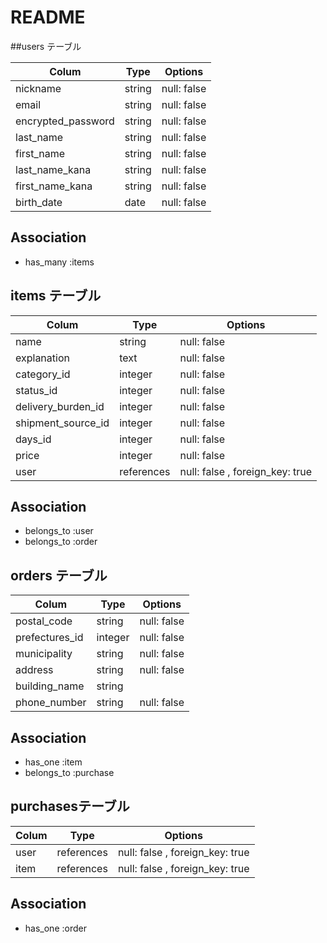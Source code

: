 # README

##users テーブル

| Colum            | Type    | Options     |
| -----------------|---------|-------------|
| nickname         | string  | null: false |
| email            | string  | null: false |
|encrypted_password| string  | null: false |
| last_name        | string  | null: false |
| first_name       | string  | null: false |
| last_name_kana   | string  | null: false |
| first_name_kana  | string  | null: false |
| birth_date       | date    | null: false |



## Association

- has_many :items

## items テーブル

| Colum               | Type        | Options                         |
| --------------------|-------------|---------------------------------|
| name                | string      | null: false                     |
| explanation         | text        | null: false                     |
| category_id         | integer     | null: false                     |
| status_id           | integer     | null: false                     |
| delivery_burden_id  | integer     | null: false                     |
| shipment_source_id  | integer     | null: false                     |
| days_id             | integer     | null: false                     |
| price               | integer     | null: false                     |
| user                | references  | null: false , foreign_key: true |


## Association

- belongs_to :user
- belongs_to :order

## orders テーブル

| Colum             | Type        | Options                         |
| ------------------|-------------|---------------------------------|
| postal_code       | string      | null: false                     |
| prefectures_id    | integer     | null: false                     |
| municipality      | string      | null: false                     |
| address           | string      | null: false                     |
| building_name     | string      |                                 |
| phone_number      | string      | null: false                     |


## Association

- has_one :item
- belongs_to :purchase

## purchasesテーブル

| Colum             | Type        | Options                         |
| ------------------|-------------|---------------------------------|
| user              | references  | null: false , foreign_key: true |
| item              | references  | null: false , foreign_key: true |


## Association

- has_one :order

